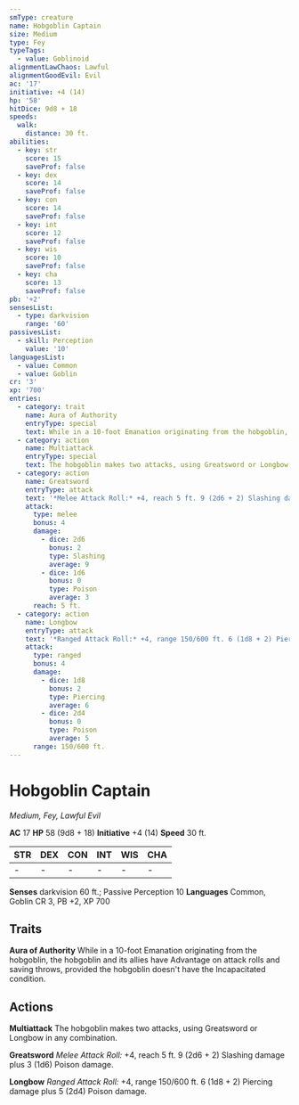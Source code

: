 ```yaml
---
smType: creature
name: Hobgoblin Captain
size: Medium
type: Fey
typeTags:
  - value: Goblinoid
alignmentLawChaos: Lawful
alignmentGoodEvil: Evil
ac: '17'
initiative: +4 (14)
hp: '58'
hitDice: 9d8 + 18
speeds:
  walk:
    distance: 30 ft.
abilities:
  - key: str
    score: 15
    saveProf: false
  - key: dex
    score: 14
    saveProf: false
  - key: con
    score: 14
    saveProf: false
  - key: int
    score: 12
    saveProf: false
  - key: wis
    score: 10
    saveProf: false
  - key: cha
    score: 13
    saveProf: false
pb: '+2'
sensesList:
  - type: darkvision
    range: '60'
passivesList:
  - skill: Perception
    value: '10'
languagesList:
  - value: Common
  - value: Goblin
cr: '3'
xp: '700'
entries:
  - category: trait
    name: Aura of Authority
    entryType: special
    text: While in a 10-foot Emanation originating from the hobgoblin, the hobgoblin and its allies have Advantage on attack rolls and saving throws, provided the hobgoblin doesn't have the Incapacitated condition.
  - category: action
    name: Multiattack
    entryType: special
    text: The hobgoblin makes two attacks, using Greatsword or Longbow in any combination.
  - category: action
    name: Greatsword
    entryType: attack
    text: '*Melee Attack Roll:* +4, reach 5 ft. 9 (2d6 + 2) Slashing damage plus 3 (1d6) Poison damage.'
    attack:
      type: melee
      bonus: 4
      damage:
        - dice: 2d6
          bonus: 2
          type: Slashing
          average: 9
        - dice: 1d6
          bonus: 0
          type: Poison
          average: 3
      reach: 5 ft.
  - category: action
    name: Longbow
    entryType: attack
    text: '*Ranged Attack Roll:* +4, range 150/600 ft. 6 (1d8 + 2) Piercing damage plus 5 (2d4) Poison damage.'
    attack:
      type: ranged
      bonus: 4
      damage:
        - dice: 1d8
          bonus: 2
          type: Piercing
          average: 6
        - dice: 2d4
          bonus: 0
          type: Poison
          average: 5
      range: 150/600 ft.
---
```


# Hobgoblin Captain
*Medium, Fey, Lawful Evil*

**AC** 17
**HP** 58 (9d8 + 18)
**Initiative** +4 (14)
**Speed** 30 ft.

| STR | DEX | CON | INT | WIS | CHA |
| --- | --- | --- | --- | --- | --- |
| - | - | - | - | - | - |

**Senses** darkvision 60 ft.; Passive Perception 10
**Languages** Common, Goblin
CR 3, PB +2, XP 700

## Traits

**Aura of Authority**
While in a 10-foot Emanation originating from the hobgoblin, the hobgoblin and its allies have Advantage on attack rolls and saving throws, provided the hobgoblin doesn't have the Incapacitated condition.

## Actions

**Multiattack**
The hobgoblin makes two attacks, using Greatsword or Longbow in any combination.

**Greatsword**
*Melee Attack Roll:* +4, reach 5 ft. 9 (2d6 + 2) Slashing damage plus 3 (1d6) Poison damage.

**Longbow**
*Ranged Attack Roll:* +4, range 150/600 ft. 6 (1d8 + 2) Piercing damage plus 5 (2d4) Poison damage.
